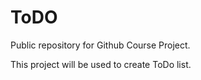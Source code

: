 # ToDO
Public repository for Github Course Project.

This project will be used to create ToDo list.
